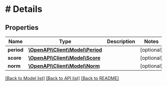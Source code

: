 # # Details

## Properties

Name | Type | Description | Notes
------------ | ------------- | ------------- | -------------
**period** | [**\OpenAPI\Client\Model\Period**](Period.md) |  | [optional]
**score** | [**\OpenAPI\Client\Model\Score**](Score.md) |  | [optional]
**norm** | [**\OpenAPI\Client\Model\Norm**](Norm.md) |  | [optional]

[[Back to Model list]](../../README.md#models) [[Back to API list]](../../README.md#endpoints) [[Back to README]](../../README.md)
